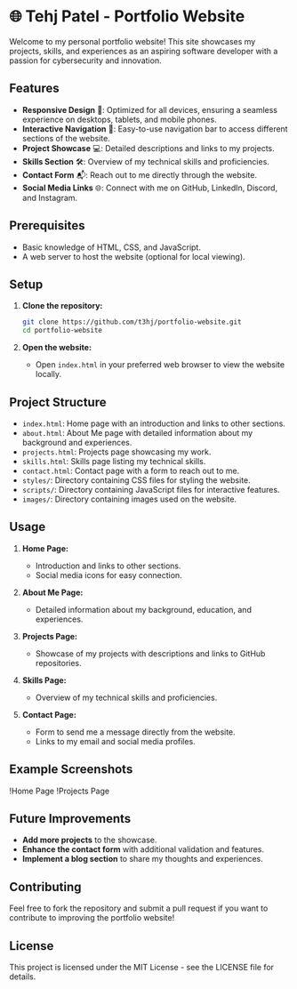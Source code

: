 # 🌐 Tehj Patel - Portfolio Website

Welcome to my personal portfolio website! This site showcases my projects, skills, and experiences as an aspiring software developer with a passion for cybersecurity and innovation.

## Features

- **Responsive Design** 📱: Optimized for all devices, ensuring a seamless experience on desktops, tablets, and mobile phones.
- **Interactive Navigation** 🧭: Easy-to-use navigation bar to access different sections of the website.
- **Project Showcase** 💻: Detailed descriptions and links to my projects.
- **Skills Section** 🛠️: Overview of my technical skills and proficiencies.
- **Contact Form** 📬: Reach out to me directly through the website.
- **Social Media Links** 🌐: Connect with me on GitHub, LinkedIn, Discord, and Instagram.

## Prerequisites

- Basic knowledge of HTML, CSS, and JavaScript.
- A web server to host the website (optional for local viewing).

## Setup

1. **Clone the repository:**
   ```bash
   git clone https://github.com/t3hj/portfolio-website.git
   cd portfolio-website
   ```

2. **Open the website:**
   - Open `index.html` in your preferred web browser to view the website locally.

## Project Structure

- `index.html`: Home page with an introduction and links to other sections.
- `about.html`: About Me page with detailed information about my background and experiences.
- `projects.html`: Projects page showcasing my work.
- `skills.html`: Skills page listing my technical skills.
- `contact.html`: Contact page with a form to reach out to me.
- `styles/`: Directory containing CSS files for styling the website.
- `scripts/`: Directory containing JavaScript files for interactive features.
- `images/`: Directory containing images used on the website.

## Usage

1. **Home Page:**
   - Introduction and links to other sections.
   - Social media icons for easy connection.

2. **About Me Page:**
   - Detailed information about my background, education, and experiences.

3. **Projects Page:**
   - Showcase of my projects with descriptions and links to GitHub repositories.

4. **Skills Page:**
   - Overview of my technical skills and proficiencies.

5. **Contact Page:**
   - Form to send me a message directly from the website.
   - Links to my email and social media profiles.

## Example Screenshots

!Home Page
!Projects Page

## Future Improvements

- **Add more projects** to the showcase.
- **Enhance the contact form** with additional validation and features.
- **Implement a blog section** to share my thoughts and experiences.

## Contributing

Feel free to fork the repository and submit a pull request if you want to contribute to improving the portfolio website!

## License

This project is licensed under the MIT License - see the LICENSE file for details.
